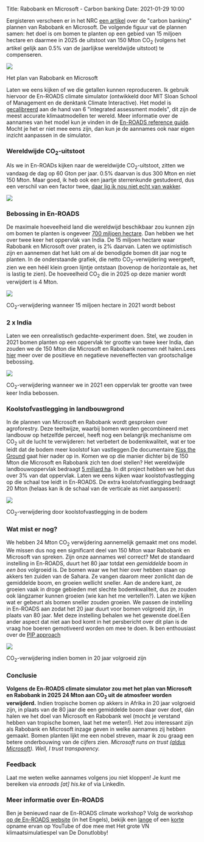 Title: Rabobank en Microsoft - Carbon banking
Date: 2021-01-29 10:00

Eergisteren verscheen er in het NRC [een artikel](https://www.nrc.nl/nieuws/2021/01/28/elke-bank-moet-een-carbon-bank-worden-en-rabo-wil-de-eerste-zijn-a4029689) over de "carbon banking" plannen van Rabobank en Microsoft. De volgende figuur vat de plannen samen: het doel is om bomen te planten op een gebied van 15 miljoen hectare en daarmee in 2025 de uitstoot van 150 Mton CO<sub>2</sub> (volgens het artikel gelijk aan 0.5% van de jaarlijkse wereldwijde uitstoot) te compenseren.

![]({static}/images/carbon_banking/1.png)

Het plan van Rabobank en Microsoft

Laten we eens kijken of we die getallen kunnen reproduceren. Ik gebruik hiervoor de En-ROADS climate simulator (ontwikkeld door MIT Sloan School of Management en de denktank Climate Interactive). Het model is [gecalibreerd](https://youtu.be/M2zUFuXmhDs) aan de hand van 6 "integrated assessment models", dit zijn de meest accurate klimaatmodellen ter wereld. <side-ref><side-content>Meer informatie over de aannames van het model kun je vinden in de [En-ROADS reference guide](https://img.climateinteractive.org/wp-content/uploads/2021/01/En-ROADS_Reference_Guide_012221.pdf). Mocht je het er niet mee eens zijn, dan kun je de aannames ook naar eigen inzicht aanpassen in de simulator.</side-ref></side-content>


### Wereldwijde CO<sub>2</sub>-uitstoot

Als we in En-ROADs kijken naar de wereldwijde CO<sub>2</sub>-uitstoot, zitten we vandaag de dag op 60 Gton per jaar. 0.5% daarvan is dus 300 Mton en niet 150 Mton. Maar goed, ik heb ook een jaartje sterrenkunde gestudeerd, dus een verschil van een factor twee, [daar lig ik nou niet echt van wakker](https://www.explainxkcd.com/wiki/index.php/2205:_Types_of_Approximation).

![]({static}/images/carbon_banking/2.png)

### Bebossing in En-ROADS

De maximale hoeveelheid land die wereldwijd beschikbaar zou kunnen zijn om bomen te planten is ongeveer [700 miljoen hectare](https://science.sciencemag.org/content/365/6448/76). Dan hebben we het over twee keer het oppervlak van India. De 15 miljoen hectare waar Rabobank en Microsoft over praten, is 2% daarvan. Laten we optimistisch zijn en aannemen dat het lukt om al de benodigde bomen dit jaar nog te planten. In de onderstaande grafiek, die netto CO<sub>2</sub>-verwijdering weergeeft, zien we een héél klein groen lijntje ontstaan (bovenop de horizontale as, het is lastig te zien). De hoeveelheid CO<sub>2</sub> die in 2025 op deze manier wordt verwijdert is 4 Mton.

![]({static}/images/carbon_banking/3.png)

CO<sub>2</sub>-verwijdering wanneer 15 miljoen hectare in 2021 wordt bebost

### 2 x India

Laten we een onrealistisch gedachte-experiment doen. Stel, we zouden in 2021 bomen planten op een oppervlak ter grootte van twee keer India, dan zouden we de 150 Mton die Microsoft en Rabobank noemen nét halen.<side-ref><side-content>Lees [hier](https://docs.climateinteractive.org/projects/en-roads/en/latest/guide/afforestation.html) meer over de positieve en negatieve neveneffecten van grootschalige bebossing.</side-ref></side-content>

![]({static}/images/carbon_banking/4.png)

CO<sub>2</sub>-verwijdering wanneer we in 2021 een oppervlak ter grootte van twee keer India bebossen.

### Koolstofvastlegging in landbouwgrond

In de plannen van Microsoft en Rabobank wordt gesproken over agroforestry. Deze teeltwijze, waarbij bomen worden gecombineerd met landbouw op hetzelfde perceel, heeft nog een belangrijk mechanisme om CO<sub>2</sub> uit de lucht te verwijderen: het verbetert de bodemkwaliteit, wat er toe leidt dat de bodem meer koolstof kan vastleggen.<side-ref><side-content>De documentaire [Kiss the Ground](https://kisstheground.com/) gaat hier nader op in.</side-ref></side-content> Komen we op die manier dichter bij de 150 Mton die Microsoft en Rabobank zich ten doel stellen? Het wereldwijde landbouwoppervlak bedraagt [5 miljard ha](http://www.fao.org/sustainability/news/detail/en/c/1274219/). In dit project hebben we het dus over 3% van dat oppervlak. Laten we eens kijken waar koolstofvastlegging op die schaal toe leidt in En-ROADS. De extra koolstofvastlegging bedraagt 20 Mton (helaas kan ik de schaal van de verticale as niet aanpassen):

![]({static}/images/carbon_banking/5.png)

CO<sub>2</sub>-verwijdering door koolstofvastlegging in de bodem

### Wat mist er nog?

We hebben 24 Mton CO<sub>2</sub> verwijdering aannemelijk gemaakt met ons model. We missen dus nog een significant deel van 150 Mton waar Rabobank en Microsoft van spreken. Zijn onze aannames wel correct? Met de standaard instelling in En-ROADS, duurt het 80 jaar totdat een _gemiddelde_ boom _in een bos_ volgroeid is. De bomen waar we het hier over hebben staan op akkers ten zuiden van de Sahara. Ze vangen daarom meer zonlicht dan de gemiddelde boom, en groeien wellicht sneller. Aan de andere kant, ze groeien vaak in droge gebieden met slechte bodemkwaliteit, dus ze zouden ook lángzamer kunnen groeien (wie kan het me vertellen?). Laten we kijken wat er gebeurt als bomen sneller zouden groeien. We passen de instelling in En-ROADS aan zodat het 20 jaar duurt voor bomen volgroeid zijn, in plaats van 80 jaar. Met deze instelling behalen we het gewenste doel.<side-ref><side-content>Een ander aspect dat niet aan bod komt in het persbericht over dit plan is de vraag hoe boeren gemotiveerd worden om mee te doen. Ik ben enthousiast over de [PIP approach](https://www.wur.nl/en/Research-Results/Research-Institutes/Environmental-Research/Programmes/Sustainable-Land-Use/Sustainable-production-systems/The-PIP-approach-proud-farmers-better-soils-more-food.htm)</side-ref></side-content>

![]({static}/images/carbon_banking/6.png)

CO<sub>2</sub>-verwijdering indien bomen in 20 jaar volgroeid zijn

### Conclusie

**Volgens de En-ROADS climate simulator zou met het plan van Microsoft en Rabobank in 2025 24 Mton aan CO<sub>2</sub> uit de atmosfeer worden verwijderd.** Indien tropische bomen op akkers in Afrika in 20 jaar volgroeid zijn, in plaats van de 80 jaar die een gemiddelde boom daar over doet, dán halen we het doel van Microsoft en Rabobank wel (mocht je verstand hebben van tropische bomen, laat het me weten!). Het zou interessant zijn als Rabobank en Microsoft inzage geven in welke aannames zij hebben gemaakt. Bomen planten lijkt me een nobel streven, maar ik zou graag een betere onderbouwing van de cijfers zien. _Microsoft runs on trust ([aldus Microsoft](https://www.microsoft.com/en-us/legal/compliance/integrity)). Well, I trust transparency._

### Feedback

Laat me weten welke aannames volgens jou niet kloppen! Je kunt me bereiken via _enroads \[at\] his.ke_ of via LinkedIn.

### Meer informatie over En-ROADS

Ben je benieuwd naar de En-ROADS climate workshop? Volg de workshop [op de En-ROADS website](https://www.climateinteractive.org/get-involved/webinars/) (in het Engels), bekijk een [lange](https://www.youtube.com/watch?v=R9W_KEXNzm4&t=0s) of een [korte](https://www.youtube.com/watch?v=u5mrnkOJdso) opname ervan op YouTube of doe mee met Het grote VN klimaatsimulatiespel van De Donutlobby!
